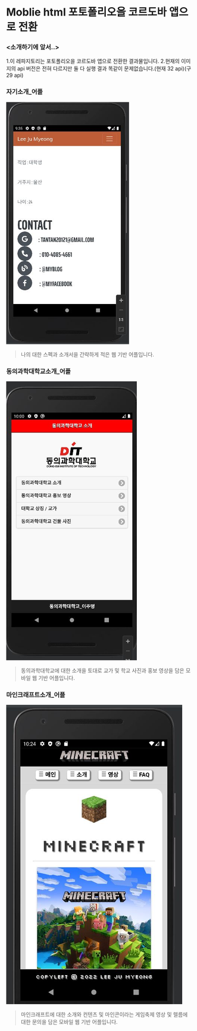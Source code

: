 # Moblie html 포토폴리오을 코르도바 앱으로 전환
### <소개하기에 앞서..>
1.이 레파지토리는 포토폴리오을 코르도바 앱으로 전환한 결과물입니다.
2.현재의 이미지의 api 버전은 전혀 다르지만 둘 다 실행 결과 똑같이 문제없습니다.(현재 32 api)(구 29 api)

### 자기소개_어플
  ![자기소개](/자기소개서_앱.JPG)
  > 나의 대한 스펙과 소개서을 간략하게 적은 웹 기반 어플입니다.
### 동의과학대학교소개_어플
  ![동의과학대학교](/동의과학대학교_앱.JPG)
  > 동의과학대학교에 대한 소개을 토대로 교가 및 학교 사진과 홍보 영상을 담은 모바일 웹 기반 어플입니다.
### 마인크래프트소개_어플
  ![마인크래프트](/마인크래프트_앱.JPG)
  > 마인크래프트에 대한 소개와 컨텐츠 및 마인콘이라는 게임축제 영상 및 렐름에 대한 문의을 담은 모바일 웹 기반 어플입니다.
